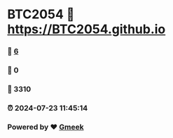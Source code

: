 # BTC2054 :link: https://BTC2054.github.io 
### :page_facing_up: [6](https://BTC2054.github.io/tag.html) 
### :speech_balloon: 0 
### :hibiscus: 3310 
### :alarm_clock: 2024-07-23 11:45:14 
### Powered by :heart: [Gmeek](https://github.com/Meekdai/Gmeek)
